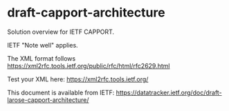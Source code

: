 # draft-capport-architecture
Solution overview for IETF CAPPORT.

IETF "Note well" applies.

The XML format follows https://xml2rfc.tools.ietf.org/public/rfc/html/rfc2629.html

Test your XML here: https://xml2rfc.tools.ietf.org/

This document is available from IETF: https://datatracker.ietf.org/doc/draft-larose-capport-architecture/



